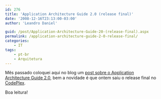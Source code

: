 ```yaml
---
id: 276
title: 'Application Architecture Guide 2.0 (release final)'
date: '2008-12-16T23:13:00-03:00'
author: 'Leandro Daniel'

guid: /post/Application-Architecture-Guide-20-(release-final).aspx
permalink: /application-architecture-guide-2-0-release-final/
categories:
    - IT
tags:
    - pt-br
    - Arquitetura
---
```


Mês passado coloquei aqui no blog um [post sobre o Application Architecture Guide 2.0](application-architecture-guide-2-0-beta-2/), bem a novidade é que ontem saiu o release final no [CodePlex](http://www.codeplex.com/AppArchGuide).

Boa leitura!
